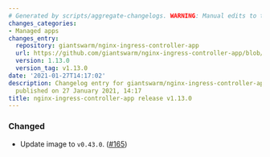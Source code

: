 ```yaml
---
# Generated by scripts/aggregate-changelogs. WARNING: Manual edits to this files will be overwritten.
changes_categories:
- Managed apps
changes_entry:
  repository: giantswarm/nginx-ingress-controller-app
  url: https://github.com/giantswarm/nginx-ingress-controller-app/blob/master/CHANGELOG.md#1130---2021-01-27
  version: 1.13.0
  version_tag: v1.13.0
date: '2021-01-27T14:17:02'
description: Changelog entry for giantswarm/nginx-ingress-controller-app version 1.13.0,
  published on 27 January 2021, 14:17
title: nginx-ingress-controller-app release v1.13.0
---
```


### Changed
- Update image to `v0.43.0`. ([#165](https://github.com/giantswarm/nginx-ingress-controller-app/pull/165))
